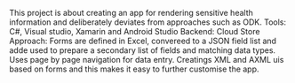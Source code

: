 This project is about creating an app for rendering sensitive health information and deliberately deviates from approaches such as ODK.
Tools: C#, Visual studio, Xamarin and Android Studio
Backend: Cloud Store
Approach:
Forms are defined in Excel, convereed to a JSON field list and adde used to prepare a secondary list of fields and matching data types.
Uses page by page navigation for data entry.
Creatings XML and AXML uis based on forms and this makes it easy to further customise the app.
